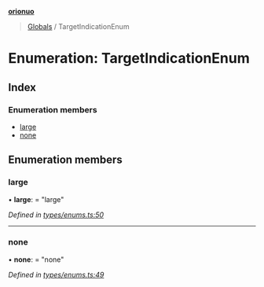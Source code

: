 **[orionuo](../README.md)**

> [Globals](../globals.md) / TargetIndicationEnum

# Enumeration: TargetIndicationEnum

## Index

### Enumeration members

* [large](targetindicationenum.md#large)
* [none](targetindicationenum.md#none)

## Enumeration members

### large

•  **large**:  = "large"

*Defined in [types/enums.ts:50](https://github.com/msviha/orionuo/blob/1e2926d/src/types/enums.ts#L50)*

___

### none

•  **none**:  = "none"

*Defined in [types/enums.ts:49](https://github.com/msviha/orionuo/blob/1e2926d/src/types/enums.ts#L49)*
